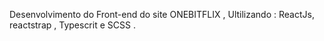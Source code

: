 Desenvolvimento do Front-end do site ONEBITFLIX ,
Ultilizando : ReactJs, reactstrap , Typescrit e SCSS .
